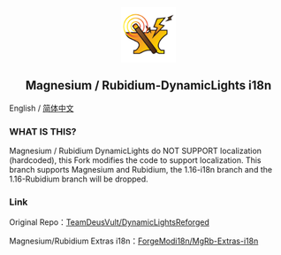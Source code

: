 <p align="center">
 <img width="100px" src="mod_icon/DynLights.png" align="center" alt="Magnesium/Rubidium-DynamicLights Logo" />
 <h2 align="center">Magnesium / Rubidium-DynamicLights i18n</h2>
 <p align="center"></p>

English / [简体中文](README.md) 

### WHAT IS THIS?
Magnesium / Rubidium DynamicLights do NOT SUPPORT localization (hardcoded), this Fork modifies the code to support localization.
This branch supports Magnesium and Rubidium, the 1.16-i18n branch and the 1.16-Rubidium branch will be dropped.

### Link
Original Repo：[TeamDeusVult/DynamicLightsReforged](https://github.com/TeamDeusVult/DynamicLightsReforged)

Magnesium/Rubidium Extras i18n：[ForgeModi18n/MgRb-Extras-i18n](https://github.com/ForgeModi18n/MgRb-Extras-i18n)